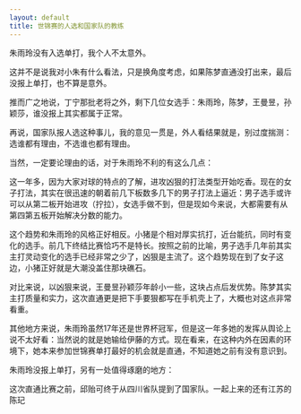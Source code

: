 ```yaml
---
layout: default
title: 世锦赛的人选和国家队的教练
---
```


朱雨玲没有入选单打，我个人不太意外。

这并不是说我对小朱有什么看法，只是换角度考虑，如果陈梦直通没打出来，最后没报上单打，也不算是意外。

推而广之地说，丁宁那批老将之外，剩下几位女选手：朱雨玲，陈梦，王曼昱，孙颖莎，谁没报上其实都属于正常。

再说，国家队报人选这种事儿，我的意见一贯是，外人看结果就是，别过度揣测：选谁都有理由，不选谁也都有理由。

当然，一定要论理由的话，对于朱雨玲不利的有这么几点：

这一年多，因为大家对球的特点的了解，进攻凶狠的打法类型开始吃香。现在的女子打法，其实在很迅速的朝着前几下板数多几下的男子打法上逼近：男子选手或许可以从第二板开始进攻（拧拉），女选手做不到，但是现如今来说，大都需要有从第四第五板开始解决分数的能力。

这个趋势和朱雨玲的风格正好相反。小猪是个相对厚实抗打，近台能抗，同时有变化的选手。前几下终结比赛恰巧不是特长。按照之前的比喻，男子选手几年前其实主打灵动变化的选手已经非常之少了，凶狠是主流了。这个趋势现在到了女子这边，小猪正好就是大潮没盖住那块礁石。

对比来说，以凶狠来说，王曼昱孙颖莎年龄小一些，这块占点后发优势。陈梦其实主打质量和实力，这次直通更是把下手要狠都写在手机壳上了，大概也对这点非常看重。

其他地方来说，朱雨玲虽然17年还是世界杯冠军，但是这一年多她的发挥从舆论上说不太好看：当然说的就是她输给伊藤的方式。现在看来，在这种内外在因素的环境下，她本来参加世锦赛单打最好的机会就是直通，不知道她之前有没有意识到。



朱雨玲没报上单打，另有一处值得琢磨的地方：

这次直通比赛之前，邱贻可终于从四川省队提到了国家队。一起上来的还有江苏的陈玘